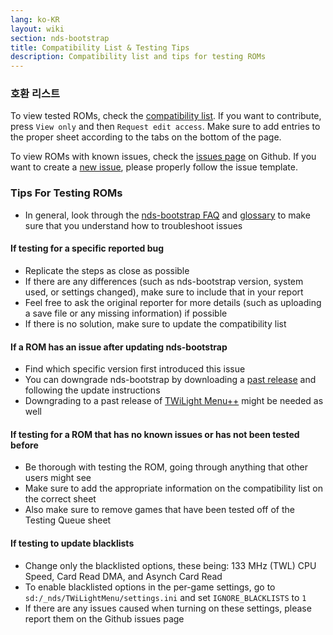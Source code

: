```yaml
---
lang: ko-KR
layout: wiki
section: nds-bootstrap
title: Compatibility List & Testing Tips
description: Compatibility list and tips for testing ROMs
---
```


### 호환 리스트
To view tested ROMs, check the [compatibility list](https://docs.google.com/spreadsheets/d/1LRTkXOUXraTMjg1eedz_f7b5jiuyMv2x6e_jY_nyHSc/). If you want to contribute, press `View only` and then `Request edit access`. Make sure to add entries to the proper sheet according to the tabs on the bottom of the page.

To view ROMs with known issues, check the [issues page](https://github.com/DS-Homebrew/nds-bootstrap/issues) on Github. If you want to create a [new issue](https://github.com/DS-Homebrew/nds-bootstrap/issues/new), please properly follow the issue template.

### Tips For Testing ROMs
- In general, look through the [nds-bootstrap FAQ](https://wiki.ds-homebrew.com/nds-bootstrap/faq) and [glossary](https://wiki.ds-homebrew.com/nds-bootstrap/glossary) to make sure that you understand how to troubleshoot issues

#### If testing for a specific reported bug
- Replicate the steps as close as possible
- If there are any differences (such as nds-bootstrap version, system used, or settings changed), make sure to include that in your report
- Feel free to ask the original reporter for more details (such as uploading a save file or any missing information) if possible
- If there is no solution, make sure to update the compatibility list

#### If a ROM has an issue after updating nds-bootstrap
- Find which specific version first introduced this issue
- You can downgrade nds-bootstrap by downloading a [past release](https://github.com/DS-Homebrew/nds-bootstrap/releases) and following the update instructions
- Downgrading to a past release of [TWiLight Menu++](https://github.com/DS-Homebrew/TWiLightMenu/releases) might be needed as well

#### If testing for a ROM that has no known issues or has not been tested before
- Be thorough with testing the ROM, going through anything that other users might see
- Make sure to add the appropriate information on the compatibility list on the correct sheet
- Also make sure to remove games that have been tested off of the Testing Queue sheet

#### If testing to update blacklists
- Change only the blacklisted options, these being: 133 MHz (TWL) CPU Speed, Card Read DMA, and Asynch Card Read
- To enable blacklisted options in the per-game settings, go to `sd:/_nds/TWiLightMenu/settings.ini` and set `IGNORE_BLACKLISTS` to `1`
- If there are any issues caused when turning on these settings, please report them on the Github issues page 
